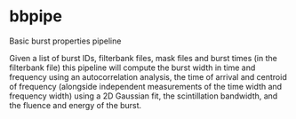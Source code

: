 # bbpipe
Basic burst properties pipeline

Given a list of burst IDs, filterbank files, mask files and burst times (in the filterbank file) this pipeline will compute the burst width in time and frequency using an autocorrelation analysis, the time of arrival and centroid of frequency (alongside independent measurements of the time width and frequency width) using a 2D Gaussian fit, the scintillation bandwidth, and the fluence and energy of the burst. 


